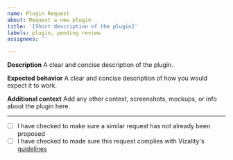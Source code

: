 ```yaml
---
name: Plugin Request
about: Request a new plugin
title: '[Short description of the plugin]' 
labels: plugin, pending review
assignees: ''

---
```


**Description**
A clear and concise description of the plugin.

**Expected behavior**
A clear and concise description of how you would expect it to work.

**Additional context**
Add any other context, screenshots, mockups, or info about the plugin here.

----

 - [ ] I have checked to make sure a similar request has not already been proposed
 - [ ] I have checked to made sure this request complies with Vizality's [guidelines](https://github.com/vizality/vizality-community/blob/master/GUIDELINES.md)